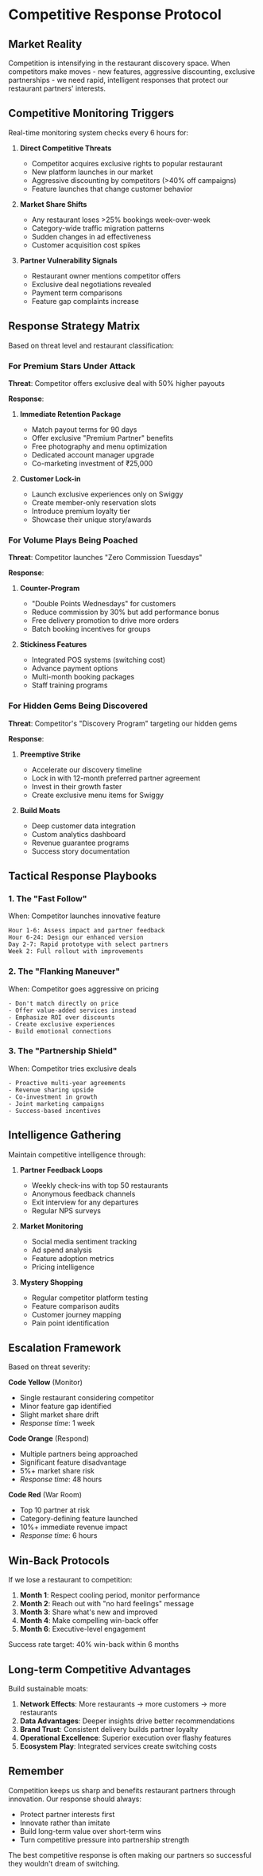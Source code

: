 # Competitive Response Protocol

## Market Reality

Competition is intensifying in the restaurant discovery space. When competitors make moves - new features, aggressive discounting, exclusive partnerships - we need rapid, intelligent responses that protect our restaurant partners' interests.

## Competitive Monitoring Triggers

Real-time monitoring system checks every 6 hours for:

1. **Direct Competitive Threats**
   - Competitor acquires exclusive rights to popular restaurant
   - New platform launches in our market
   - Aggressive discounting by competitors (>40% off campaigns)
   - Feature launches that change customer behavior

2. **Market Share Shifts**
   - Any restaurant loses >25% bookings week-over-week
   - Category-wide traffic migration patterns
   - Sudden changes in ad effectiveness
   - Customer acquisition cost spikes

3. **Partner Vulnerability Signals**
   - Restaurant owner mentions competitor offers
   - Exclusive deal negotiations revealed
   - Payment term comparisons
   - Feature gap complaints increase

## Response Strategy Matrix

Based on threat level and restaurant classification:

### For Premium Stars Under Attack

**Threat**: Competitor offers exclusive deal with 50% higher payouts

**Response**:
1. **Immediate Retention Package**
   - Match payout terms for 90 days
   - Offer exclusive "Premium Partner" benefits
   - Free photography and menu optimization
   - Dedicated account manager upgrade
   - Co-marketing investment of ₹25,000

2. **Customer Lock-in**
   - Launch exclusive experiences only on Swiggy
   - Create member-only reservation slots
   - Introduce premium loyalty tier
   - Showcase their unique story/awards

### For Volume Plays Being Poached

**Threat**: Competitor launches "Zero Commission Tuesdays"

**Response**:
1. **Counter-Program**
   - "Double Points Wednesdays" for customers
   - Reduce commission by 30% but add performance bonus
   - Free delivery promotion to drive more orders
   - Batch booking incentives for groups

2. **Stickiness Features**
   - Integrated POS systems (switching cost)
   - Advance payment options
   - Multi-month booking packages
   - Staff training programs

### For Hidden Gems Being Discovered

**Threat**: Competitor's "Discovery Program" targeting our hidden gems

**Response**:
1. **Preemptive Strike**
   - Accelerate our discovery timeline
   - Lock in with 12-month preferred partner agreement
   - Invest in their growth faster
   - Create exclusive menu items for Swiggy

2. **Build Moats**
   - Deep customer data integration
   - Custom analytics dashboard
   - Revenue guarantee programs
   - Success story documentation

## Tactical Response Playbooks

### 1. The "Fast Follow"
When: Competitor launches innovative feature
```
Hour 1-6: Assess impact and partner feedback
Hour 6-24: Design our enhanced version
Day 2-7: Rapid prototype with select partners
Week 2: Full rollout with improvements
```

### 2. The "Flanking Maneuver"
When: Competitor goes aggressive on pricing
```
- Don't match directly on price
- Offer value-added services instead
- Emphasize ROI over discounts
- Create exclusive experiences
- Build emotional connections
```

### 3. The "Partnership Shield"
When: Competitor tries exclusive deals
```
- Proactive multi-year agreements
- Revenue sharing upside
- Co-investment in growth
- Joint marketing campaigns
- Success-based incentives
```

## Intelligence Gathering

Maintain competitive intelligence through:

1. **Partner Feedback Loops**
   - Weekly check-ins with top 50 restaurants
   - Anonymous feedback channels
   - Exit interview for any departures
   - Regular NPS surveys

2. **Market Monitoring**
   - Social media sentiment tracking
   - Ad spend analysis
   - Feature adoption metrics
   - Pricing intelligence

3. **Mystery Shopping**
   - Regular competitor platform testing
   - Feature comparison audits
   - Customer journey mapping
   - Pain point identification

## Escalation Framework

Based on threat severity:

**Code Yellow** (Monitor)
- Single restaurant considering competitor
- Minor feature gap identified
- Slight market share drift
- *Response time*: 1 week

**Code Orange** (Respond)
- Multiple partners being approached
- Significant feature disadvantage
- 5%+ market share risk
- *Response time*: 48 hours

**Code Red** (War Room)
- Top 10 partner at risk
- Category-defining feature launched
- 10%+ immediate revenue impact
- *Response time*: 6 hours

## Win-Back Protocols

If we lose a restaurant to competition:

1. **Month 1**: Respect cooling period, monitor performance
2. **Month 2**: Reach out with "no hard feelings" message
3. **Month 3**: Share what's new and improved
4. **Month 4**: Make compelling win-back offer
5. **Month 6**: Executive-level engagement

Success rate target: 40% win-back within 6 months

## Long-term Competitive Advantages

Build sustainable moats:

1. **Network Effects**: More restaurants → more customers → more restaurants
2. **Data Advantages**: Deeper insights drive better recommendations
3. **Brand Trust**: Consistent delivery builds partner loyalty
4. **Operational Excellence**: Superior execution over flashy features
5. **Ecosystem Play**: Integrated services create switching costs

## Remember

Competition keeps us sharp and benefits restaurant partners through innovation. Our response should always:
- Protect partner interests first
- Innovate rather than imitate
- Build long-term value over short-term wins
- Turn competitive pressure into partnership strength

The best competitive response is often making our partners so successful they wouldn't dream of switching.